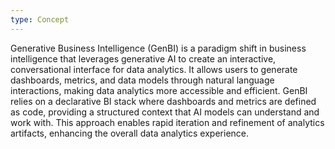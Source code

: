 ```yaml
---
type: Concept
---
```


Generative Business Intelligence (GenBI) is a paradigm shift in business intelligence that leverages generative AI to create an interactive, conversational interface for data analytics. It allows users to generate dashboards, metrics, and data models through natural language interactions, making data analytics more accessible and efficient. GenBI relies on a declarative BI stack where dashboards and metrics are defined as code, providing a structured context that AI models can understand and work with. This approach enables rapid iteration and refinement of analytics artifacts, enhancing the overall data analytics experience.